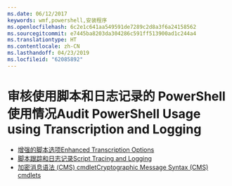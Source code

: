 ```yaml
---
ms.date: 06/12/2017
keywords: wmf,powershell,安装程序
ms.openlocfilehash: 6c2e1c641aa549591de7289c2d8a3f6a24158562
ms.sourcegitcommit: e7445ba8203da304286c591ff513900ad1c244a4
ms.translationtype: HT
ms.contentlocale: zh-CN
ms.lasthandoff: 04/23/2019
ms.locfileid: "62085892"
---
```

# <a name="audit-powershell-usage-using-transcription-and-logging"></a><span data-ttu-id="2a4b4-102">审核使用脚本和日志记录的 PowerShell 使用情况</span><span class="sxs-lookup"><span data-stu-id="2a4b4-102">Audit PowerShell Usage using Transcription and Logging</span></span>

- [<span data-ttu-id="2a4b4-103">增强的脚本选项</span><span class="sxs-lookup"><span data-stu-id="2a4b4-103">Enhanced Transcription Options</span></span>](audit_transcript.md)
- [<span data-ttu-id="2a4b4-104">脚本跟踪和日志记录</span><span class="sxs-lookup"><span data-stu-id="2a4b4-104">Script Tracing and Logging</span></span>](audit_script.md)
- [<span data-ttu-id="2a4b4-105">加密消息语法 (CMS) cmdlet</span><span class="sxs-lookup"><span data-stu-id="2a4b4-105">Cryptographic Message Syntax (CMS) cmdlets</span></span>](audit_cms.md)
